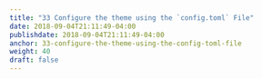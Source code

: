 ```yaml
---
title: "33 Configure the theme using the `config.toml` File"
date: 2018-09-04T21:11:49-04:00
publishdate: 2018-09-04T21:11:49-04:00
anchor: 33-configure-the-theme-using-the-config-toml-file
weight: 40
draft: false
---
```

